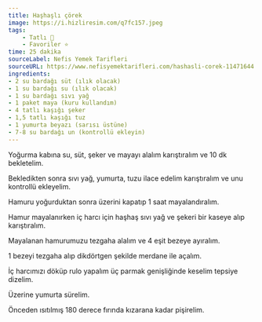 ```yaml
---
title: Haşhaşlı çörek
image: https://i.hizliresim.com/q7fc157.jpeg
tags:
    - Tatlı 🍰
    - Favoriler ⭐
time: 25 dakika
sourceLabel: Nefis Yemek Tarifleri
sourceURL: https://www.nefisyemektarifleri.com/hashasli-corek-11471644
ingredients:
- 2 su bardağı süt (ılık olacak)
- 1 su bardağı su (ılık olacak)
- 1 su bardağı sıvı yağ
- 1 paket maya (kuru kullandım)
- 4 tatlı kaşığı şeker
- 1,5 tatlı kaşığı tuz
- 1 yumurta beyazı (sarısı üstüne)
- 7-8 su bardağı un (kontrollü ekleyin) 
---
```


Yoğurma kabına su, süt, şeker ve mayayı alalım karıştıralım ve 10 dk bekletelim.

Bekledikten sonra sıvı yağ, yumurta, tuzu ilace edelim karıştıralım ve unu kontrollü ekleyelim.

Hamuru yoğurduktan sonra üzerini kapatıp 1 saat mayalandıralım.

Hamur mayalanırken iç harcı için haşhaş sıvı yağ ve şekeri bir kaseye alıp karıştıralım.

Mayalanan hamurumuzu tezgaha alalım ve 4 eşit bezeye ayıralım.

1 bezeyi tezgaha alıp dikdörtgen şekilde merdane ile açalım.

İç harcımızı döküp rulo yapalım üç parmak genişliğinde keselim tepsiye dizelim.

Üzerine yumurta sürelim.

Önceden ısıtılmış 180 derece fırında kızarana kadar pişirelim.
